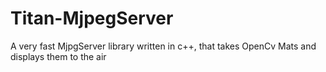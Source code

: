 # Titan-MjpegServer
A very fast MjpgServer library written in c++, that takes OpenCv Mats and displays them to the air
